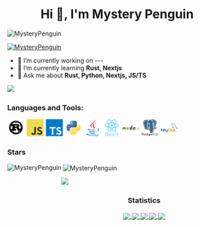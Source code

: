 <h1 align="center">Hi 👋, I'm Mystery Penguin</h1>
<p align="left"> <img src="https://komarev.com/ghpvc/?username=MysteryPenguin&label=Profile%20views&color=0e75b6&style=flat" alt="MysteryPenguin" /> </p>

<p align="left"> <a href="https://github.com/ryo-ma/github-profile-trophy"><img src="https://github-profile-trophy.vercel.app/?username=MysteryPenguin&theme=default" alt="MysteryPenguin" /></a> </p>

- 🔭 I’m currently working on ---
- 🌱 I’m currently learning **Rust, Nextjs**
- 💬 Ask me about **Rust, Python, Nextjs, JS/TS**


<div> <a href="https://github.com/MysteryPenguin" target="_blank"><img src="https://img.shields.io/badge/GitHub-100000?style=for-the-badge&logo=github&logoColor=white" target="_blank"></a>
</div><h3 align="left">Languages and Tools:</h3>
<p align="left">
<img src="https://raw.githubusercontent.com/teamedwardforever/Readme-Generator/71f25dd8b98329b168142a6b782a107b75eab178/svg/Skills/Languages/rust-plain.svg" alt="Rust" width="40" height="40"/>
<img src="https://raw.githubusercontent.com/teamedwardforever/Readme-Generator/71f25dd8b98329b168142a6b782a107b75eab178/svg/Skills/Languages/javascript-original.svg" alt="Javascript" width="40" height="40"/>
<img src="https://raw.githubusercontent.com/teamedwardforever/Readme-Generator/71f25dd8b98329b168142a6b782a107b75eab178/svg/Skills/Languages/typescript-original.svg" alt="Typescript" width="40" height="40"/>
<img src="https://raw.githubusercontent.com/teamedwardforever/Readme-Generator/71f25dd8b98329b168142a6b782a107b75eab178/svg/Skills/Languages/python-original.svg" alt="Python" width="40" height="40"/>
<img src="https://raw.githubusercontent.com/teamedwardforever/Readme-Generator/71f25dd8b98329b168142a6b782a107b75eab178/svg/Skills/Languages/java-original.svg" alt="Java" width="40" height="40"/>
<img src="https://raw.githubusercontent.com/teamedwardforever/Readme-Generator/71f25dd8b98329b168142a6b782a107b75eab178/svg/Skills/Frontend/react-original-wordmark.svg" alt="React" width="40" height="40"/>
<img src="https://raw.githubusercontent.com/teamedwardforever/Readme-Generator/71f25dd8b98329b168142a6b782a107b75eab178/svg/Skills/Backend/nodejs-original-wordmark.svg" alt="NodeJs" width="40" height="40"/>
<img src="https://raw.githubusercontent.com/teamedwardforever/Readme-Generator/71f25dd8b98329b168142a6b782a107b75eab178/svg/Skills/Database/postgresql-original-wordmark.svg" alt="Postgresql" width="40" height="40"/>
<img src="https://raw.githubusercontent.com/teamedwardforever/Readme-Generator/71f25dd8b98329b168142a6b782a107b75eab178/svg/Skills/Database/mysql-original-wordmark.svg" alt="Mysql" width="40" height="40"/>
</p>

<h3 align="left">Stars</h3>
<img align="left" height="180em" src="https://github-readme-stats.vercel.app/api/top-langs/?username=MysteryPenguin&langs_count=8&theme=dark" alt=MysteryPenguin />

<p>&nbsp;<img align="center" height="180em" src="https://github-readme-stats.vercel.app/api?username=MysteryPenguin&show_icons=true&locale=en&theme=dark" alt="MysteryPenguin" /></p>

<img src="https://user-images.githubusercontent.com/73097560/115834477-dbab4500-a447-11eb-908a-139a6edaec5c.gif"><h3 align="center">Statistics</h3>
<div align="center">
<a href="https://github.com/MysteryPenguin">
<img align="center" src="http://github-profile-summary-cards.vercel.app/api/cards/stats?username=MysteryPenguin&theme=blueberry" height="180em" />
<img align="center" src="http://github-profile-summary-cards.vercel.app/api/cards/most-commit-language?username=MysteryPenguin&theme=blueberry" height="180em" />
<img align="center" src="http://github-profile-summary-cards.vercel.app/api/cards/repos-per-language?username=MysteryPenguin&theme=blueberry" height="180em" />
<img align="center" src="http://github-profile-summary-cards.vercel.app/api/cards/productive-time?username=MysteryPenguin&theme=blueberry" height="180em" />
<img align="center" src="http://github-profile-summary-cards.vercel.app/api/cards/profile-details?username=MysteryPenguin&blueberry" height="180em" />
</div>
